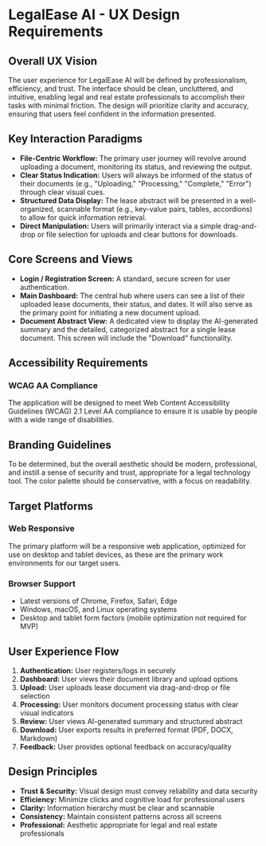 # LegalEase AI - UX Design Requirements

## Overall UX Vision

The user experience for LegalEase AI will be defined by professionalism, efficiency, and trust. The interface should be clean, uncluttered, and intuitive, enabling legal and real estate professionals to accomplish their tasks with minimal friction. The design will prioritize clarity and accuracy, ensuring that users feel confident in the information presented.

## Key Interaction Paradigms

* **File-Centric Workflow:** The primary user journey will revolve around uploading a document, monitoring its status, and reviewing the output.  
* **Clear Status Indication:** Users will always be informed of the status of their documents (e.g., "Uploading," "Processing," "Complete," "Error") through clear visual cues.  
* **Structured Data Display:** The lease abstract will be presented in a well-organized, scannable format (e.g., key-value pairs, tables, accordions) to allow for quick information retrieval.  
* **Direct Manipulation:** Users will primarily interact via a simple drag-and-drop or file selection for uploads and clear buttons for downloads.

## Core Screens and Views

* **Login / Registration Screen:** A standard, secure screen for user authentication.  
* **Main Dashboard:** The central hub where users can see a list of their uploaded lease documents, their status, and dates. It will also serve as the primary point for initiating a new document upload.  
* **Document Abstract View:** A dedicated view to display the AI-generated summary and the detailed, categorized abstract for a single lease document. This screen will include the "Download" functionality.

## Accessibility Requirements

### WCAG AA Compliance
The application will be designed to meet Web Content Accessibility Guidelines (WCAG) 2.1 Level AA compliance to ensure it is usable by people with a wide range of disabilities.

## Branding Guidelines

To be determined, but the overall aesthetic should be modern, professional, and instill a sense of security and trust, appropriate for a legal technology tool. The color palette should be conservative, with a focus on readability.

## Target Platforms

### Web Responsive
The primary platform will be a responsive web application, optimized for use on desktop and tablet devices, as these are the primary work environments for our target users.

### Browser Support
* Latest versions of Chrome, Firefox, Safari, Edge
* Windows, macOS, and Linux operating systems
* Desktop and tablet form factors (mobile optimization not required for MVP)

## User Experience Flow

1. **Authentication:** User registers/logs in securely
2. **Dashboard:** User views their document library and upload options
3. **Upload:** User uploads lease document via drag-and-drop or file selection
4. **Processing:** User monitors document processing status with clear visual indicators
5. **Review:** User views AI-generated summary and structured abstract
6. **Download:** User exports results in preferred format (PDF, DOCX, Markdown)
7. **Feedback:** User provides optional feedback on accuracy/quality

## Design Principles

* **Trust & Security:** Visual design must convey reliability and data security
* **Efficiency:** Minimize clicks and cognitive load for professional users
* **Clarity:** Information hierarchy must be clear and scannable
* **Consistency:** Maintain consistent patterns across all screens
* **Professional:** Aesthetic appropriate for legal and real estate professionals
